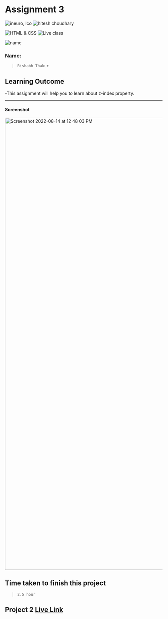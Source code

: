 # Assignment 3

![ineuro, lco](https://img.shields.io/badge/iNeuron-LCO-green)
![hitesh choudhary](https://img.shields.io/badge/Hitesh--Choudhary-Full--stack--JS--bootcamp-red)

![HTML & CSS](https://img.shields.io/badge/HTML-CSS-orange)
![Live class](https://img.shields.io/badge/LIVE--CLASS-PROJECT--3-lightgrey)

![name](https://img.shields.io/badge/Rishabh-Thakur-lightgrey)

### Name:

> `Rishabh Thakur`



## Learning Outcome
  -This assignment will help you to learn about z-index property.

---

#### Screenshot

<img width="1440" alt="Screenshot 2022-08-14 at 12 48 03 PM" src="https://user-images.githubusercontent.com/74073486/184526628-331d9a41-06d2-41a0-b3d1-ef1fe9229b4f.png">

## Time taken to finish this project

> `2.5 hour`

## Project 2 [Live Link](https://law-home-page-two.vercel.app)

